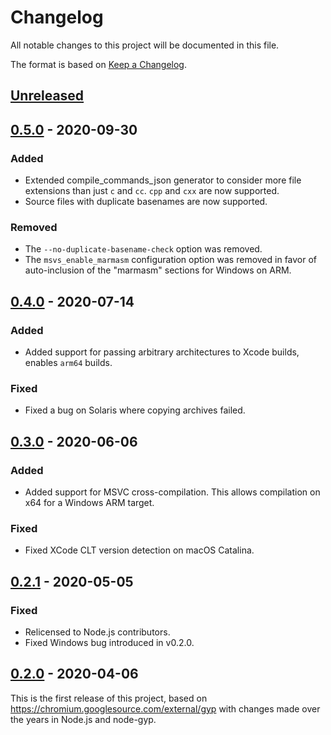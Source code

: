 # Changelog

All notable changes to this project will be documented in this file.

The format is based on [Keep a Changelog](https://keepachangelog.com/en/1.0.0/).

## [Unreleased]

## [0.5.0] - 2020-09-30

### Added
- Extended compile_commands_json generator to consider more file extensions than
  just `c` and `cc`. `cpp` and `cxx` are now supported.
- Source files with duplicate basenames are now supported.

### Removed
- The `--no-duplicate-basename-check` option was removed.
- The `msvs_enable_marmasm` configuration option was removed in favor of
  auto-inclusion of the "marmasm" sections for Windows on ARM.

## [0.4.0] - 2020-07-14

### Added
- Added support for passing arbitrary architectures to Xcode builds, enables `arm64` builds.

### Fixed
- Fixed a bug on Solaris where copying archives failed.

## [0.3.0] - 2020-06-06

### Added
- Added support for MSVC cross-compilation. This allows compilation on x64 for
  a Windows ARM target.

### Fixed
- Fixed XCode CLT version detection on macOS Catalina.

## [0.2.1] - 2020-05-05

### Fixed
- Relicensed to Node.js contributors.
- Fixed Windows bug introduced in v0.2.0.

## [0.2.0] - 2020-04-06

This is the first release of this project, based on https://chromium.googlesource.com/external/gyp
with changes made over the years in Node.js and node-gyp.

[Unreleased]: https://github.com/nodejs/gyp-next/compare/v0.5.0...HEAD
[0.5.0]: https://github.com/nodejs/gyp-next/compare/v0.4.0...v0.5.0
[0.4.0]: https://github.com/nodejs/gyp-next/compare/v0.3.0...v0.4.0
[0.3.0]: https://github.com/nodejs/gyp-next/compare/v0.2.1...v0.3.0
[0.2.1]: https://github.com/nodejs/gyp-next/compare/v0.2.0...v0.2.1
[0.2.0]: https://github.com/nodejs/gyp-next/releases/tag/v0.2.0
